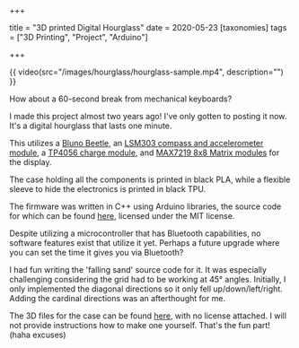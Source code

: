 +++

title = "3D printed Digital Hourglass"
date = 2020-05-23
[taxonomies]
tags = ["3D Printing", "Project", "Arduino"]

+++

{{ video(src="/images/hourglass/hourglass-sample.mp4", description="") }}

How about a 60-second break from mechanical keyboards?

<!-- more -->

I made this project almost two years ago! I've only gotten to posting it now. It's a digital hourglass that lasts one minute.

This utilizes a [Bluno Beetle](https://www.dfrobot.com/product-1259.html), an [LSM303 compass and accelerometer module](https://www.adafruit.com/product/1120), a [TP4056 charge module](https://www.hotmcu.com/tp4056-micro-usb-5v-1a-lithium-battery-charger-module-p-145.html), and [MAX7219 8x8 Matrix modules](https://www.openimpulse.com/blog/products-page/product-category/max7219-led-dot-matrix-module/) for the display.

The case holding all the components is printed in black PLA, while a flexible sleeve to hide the electronics is printed in black TPU.

The firmware was written in C++ using Arduino libraries, the source code for which can be found [here](https://gist.github.com/ramonimbao/dccc1d86d18cf0f5231c786b04b0dd74), licensed under the MIT license.

Despite utilizing a microcontroller that has Bluetooth capabilities, no software features exist that utilize it yet. Perhaps a future upgrade where you can set the time it gives you via Bluetooth?

I had fun writing the 'falling sand' source code for it. It was especially challenging considering the grid had to be working at 45° angles. Initially, I only implemented the diagonal directions so it only fell up/down/left/right. Adding the cardinal directions was an afterthought for me.

The 3D files for the case can be found [here](https://github.com/ramonimbao/misc-files/tree/master/hour), with no license attached. I will not provide instructions how to make one yourself. That's the fun part! (haha excuses)
